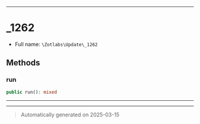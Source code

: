 ***

# _1262





* Full name: `\Zotlabs\Update\_1262`




## Methods


### run



```php
public run(): mixed
```












***


***
> Automatically generated on 2025-03-15
